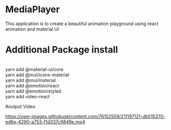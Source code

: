 # MediaPlayer
This application is to create a beautiful animation playground using react animation and material UI

# Additional Package install
<br/>
yarn add @material-ui/core
<br/>
yarn add @mui/icons-material
<br/>
yarn add @mui/material
<br/>
yarn add @emotion/react
<br/>
yarn add @emotion/styled
<br/>
yarn add video-react
<br/>


#output Video


https://user-images.githubusercontent.com/76152559/211197121-db515370-ed6e-4290-a753-f1d337c9849e.mp4

